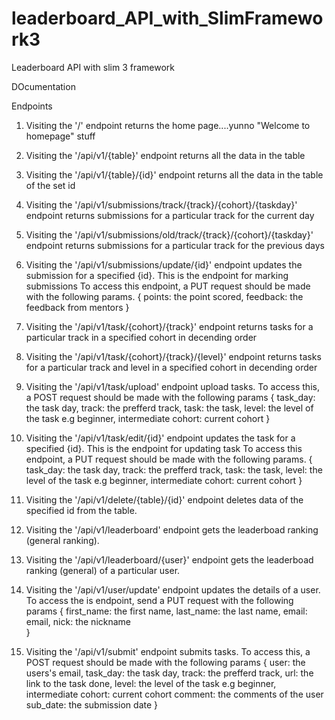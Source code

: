 # leaderboard_API_with_SlimFramework3
Leaderboard API with slim 3 framework

DOcumentation

Endpoints

1. Visiting the '/' endpoint returns the home page....yunno "Welcome to homepage" stuff
2. Visiting the '/api/v1/{table}' endpoint returns all the data in the table
3. Visiting the '/api/v1/{table}/{id}' endpoint returns all the data in the table of the set id
4. Visiting the '/api/v1/submissions/track/{track}/{cohort}/{taskday}' endpoint returns submissions for a particular track for the current day
5. Visiting the '/api/v1/submissions/old/track/{track}/{cohort}/{taskday}' endpoint returns submissions for a particular track for the previous days
6. Visiting the '/api/v1/submissions/update/{id}' endpoint updates the submission for a specified {id}. This is the endpoint for marking submissions 
	To access this endpoint, a PUT request should be made with the following params.
	{
		points: the point scored,
		feedback: the feedback from mentors
	}
7. Visiting the '/api/v1/task/{cohort}/{track}' endpoint returns tasks for a particular track in a specified cohort in decending order
8. Visiting the '/api/v1/task/{cohort}/{track}/{level}' endpoint returns tasks for a particular track and level in a specified cohort in decending order
9. Visiting the '/api/v1/task/upload' endpoint upload tasks. To access this, a POST request should be made with the following params
	{
		task_day: the task day,
		track: the prefferd track,
		task: the task,
		level: the level of the task e.g beginner, intermediate
		cohort: current cohort
	}
10. Visiting the '/api/v1/task/edit/{id}' endpoint updates the task for a specified {id}. This is the endpoint for updating task
	To access this endpoint, a PUT request should be made with the following params.
		{
			task_day: the task day,
			track: the prefferd track,
			task: the task,
			level: the level of the task e.g beginner, intermediate
			cohort: current cohort
		}

11. Visiting the '/api/v1/delete/{table}/{id}' endpoint deletes data of the specified id from the table.
12. Visiting the '/api/v1/leaderboard' endpoint gets the leaderboad ranking (general ranking).
13. Visiting the '/api/v1/leaderboard/{user}' endpoint gets the leaderboad ranking (general) of a particular user.
14. Visiting the '/api/v1/user/update' endpoint updates the details of a user. To access the is endpoint, send a PUT request with the following params
	{
		first_name: the first name,
		last_name: the last name,
		email: email,
		nick: the nickname	
	}
15. Visiting the '/api/v1/submit' endpoint submits tasks. To access this, a POST request should be made with the following params
	{
		user: the users's email,
		task_day: the task day,
		track: the prefferd track,
		url: the link to the task done,
		level: the level of the task e.g beginner, intermediate
		cohort: current cohort
		comment: the comments of the user
		sub_date: the submission date
	}
	
